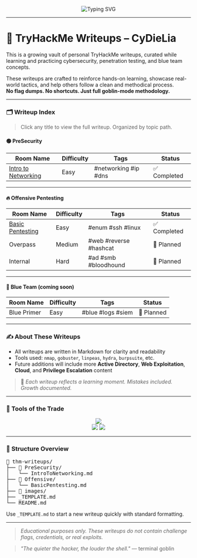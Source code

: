 <p align="center">
  <img src="https://readme-typing-svg.demolab.com?font=Fira+Code&pause=1000&color=00FF00&center=true&vCenter=true&width=500&lines=TryHackMe+Writeups;Cybersecurity+Goblin+Journal;Methodology+%7C+Exploits+%7C+Tactics+%F0%9F%94%AB" alt="Typing SVG" />
</p>

---

# 🧠 TryHackMe Writeups – CyDieLia

This is a growing vault of personal TryHackMe writeups, curated while learning and practicing cybersecurity, penetration testing, and blue team concepts.

These writeups are crafted to reinforce hands-on learning, showcase real-world tactics, and help others follow a clean and methodical process.  
**No flag dumps. No shortcuts. Just full goblin-mode methodology.**

---

### 🗂️ Writeup Index

> Click any title to view the full writeup. Organized by topic path.

#### 🟢 PreSecurity

| Room Name            | Difficulty | Tags                   | Status       |
|----------------------|------------|------------------------|--------------|
| [Intro to Networking](https://github.com/CediLia/intro-to-networking) | Easy | #networking #ip #dns     | ✅ Completed |

---

#### 🔥 Offensive Pentesting

| Room Name            | Difficulty | Tags                   | Status       |
|----------------------|------------|------------------------|--------------|
| [Basic Pentesting](https://github.com/CediLia/basic-pentesting/tree/main) | Easy | #enum #ssh #linux        | ✅ Completed |
| Overpass             | Medium     | #web #reverse #hashcat | 📝 Planned   |
| Internal             | Hard       | #ad #smb #bloodhound   | 📝 Planned   |

---

#### 🔵 Blue Team (coming soon)

| Room Name            | Difficulty | Tags               | Status       |
|----------------------|------------|--------------------|--------------|
| Blue Primer          | Easy       | #blue #logs #siem  | 📝 Planned   |

---

### ✍️ About These Writeups

- All writeups are written in Markdown for clarity and readability
- Tools used: `nmap`, `gobuster`, `linpeas`, `hydra`, `burpsuite`, etc.
- Future additions will include more **Active Directory**, **Web Exploitation**, **Cloud**, and **Privilege Escalation** content

> 🧠 *Each writeup reflects a learning moment. Mistakes included. Growth documented.*

---

### 🧰 Tools of the Trade

<p align="center">
  <img src="https://skillicons.dev/icons?i=linux,bash,python,azure,aws,html,github" />
  <br/>
  <img src="https://img.shields.io/badge/Kali-Linux-%230089CA?style=for-the-badge&logo=kalilinux&logoColor=white" />
  <img src="https://img.shields.io/badge/TryHackMe-Writeups-%23EC1C24?style=for-the-badge&logo=tryhackme&logoColor=white" />
</p>

---

### 🧪 Structure Overview

<pre>
📁 thm-writeups/
├── 📂 PreSecurity/
│   └── IntroToNetworking.md
├── 📂 Offensive/
│   └── BasicPentesting.md
├── 📂 images/
├── _TEMPLATE.md
└── README.md
</pre>

Use `_TEMPLATE.md` to start a new writeup quickly with standard formatting.

---

> _Educational purposes only. These writeups do not contain challenge flags, credentials, or real exploits._

> _"The quieter the hacker, the louder the shell."_ — terminal goblin
